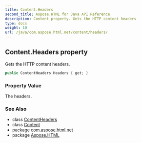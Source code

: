 ```yaml
---
title: Content.Headers
second_title: Aspose.HTML for Java API Reference
description: Content property. Gets the HTTP content headers
type: docs
weight: 10
url: /java/com.aspose.html.net/content/headers/
---
```

## Content.Headers property

Gets the HTTP content headers.

```java
public ContentHeaders Headers { get; }
```

### Property Value

The headers.

### See Also

* class [ContentHeaders](../../contentheaders/)
* class [Content](../)
* package [com.aspose.html.net](../../content/)
* package [Aspose.HTML](../../../)
